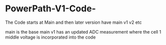 # PowerPath-V1-Code-


The Code starts at Main and then later version have main v1 v2 etc 


main is the base 
main v1 has an updated ADC measurement where the cell 1 middle voltage is incorporated into the code 

